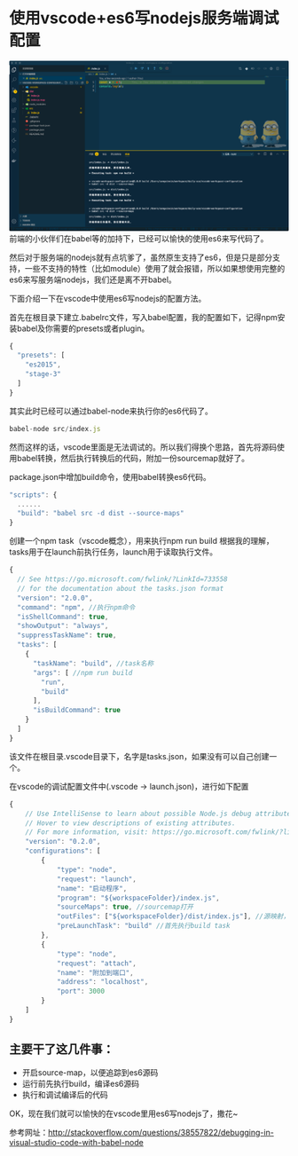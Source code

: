# 使用vscode+es6写nodejs服务端调试配置
![](./screenshot.png)
前端的小伙伴们在babel等的加持下，已经可以愉快的使用es6来写代码了。

然后对于服务端的nodejs就有点坑爹了，虽然原生支持了es6，但是只是部分支持，一些不支持的特性（比如module）使用了就会报错，所以如果想使用完整的es6来写服务端nodejs，我们还是离不开babel。

下面介绍一下在vscode中使用es6写nodejs的配置方法。

首先在根目录下建立.babelrc文件，写入babel配置，我的配置如下，记得npm安装babel及你需要的presets或者plugin。
```js
{
  "presets": [
    "es2015",
    "stage-3"
  ]
}
```

其实此时已经可以通过babel-node来执行你的es6代码了。
```js 
babel-node src/index.js
```
然而这样的话，vscode里面是无法调试的。所以我们得换个思路，首先将源码使用babel转换，然后执行转换后的代码，附加一份sourcemap就好了。

package.json中增加build命令，使用babel转换es6代码。
```js
"scripts": {
  ......
  "build": "babel src -d dist --source-maps"
}
 ```

创建一个npm task（vscode概念），用来执行npm run build
根据我的理解，tasks用于在launch前执行任务，launch用于读取执行文件。
```js
{
  // See https://go.microsoft.com/fwlink/?LinkId=733558
  // for the documentation about the tasks.json format
  "version": "2.0.0",
  "command": "npm", //执行npm命令
  "isShellCommand": true,
  "showOutput": "always",
  "suppressTaskName": true,
  "tasks": [
    {
      "taskName": "build", //task名称
      "args": [ //npm run build
        "run",
        "build"
      ],
      "isBuildCommand": true
    }
  ]
}
```
该文件在根目录.vscode目录下，名字是tasks.json，如果没有可以自己创建一个。

在vscode的调试配置文件中(.vscode -> launch.json)，进行如下配置 
```js
{
    // Use IntelliSense to learn about possible Node.js debug attributes.
    // Hover to view descriptions of existing attributes.
    // For more information, visit: https://go.microsoft.com/fwlink/?linkid=830387
    "version": "0.2.0",
    "configurations": [
        {
            "type": "node",
            "request": "launch",
            "name": "启动程序",
            "program": "${workspaceFolder}/index.js",
            "sourceMaps": true, //sourcemap打开
            "outFiles": ["${workspaceFolder}/dist/index.js"], //源映射，指定实际执行文件
            "preLaunchTask": "build" //首先执行build task
        },
        {
            "type": "node",
            "request": "attach",
            "name": "附加到端口",
            "address": "localhost",
            "port": 3000
        }
    ]
}

```
## 主要干了这几件事：

- 开启source-map，以便追踪到es6源码
- 运行前先执行build，编译es6源码
- 执行和调试编译后的代码

OK，现在我们就可以愉快的在vscode里用es6写nodejs了，撒花~

参考网址：http://stackoverflow.com/questions/38557822/debugging-in-visual-studio-code-with-babel-node


